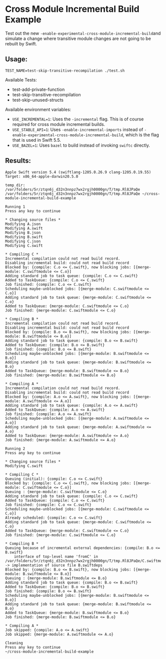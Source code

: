 # Cross Module Incremental Build Example

Test out the new `-enable-experimental-cross-module-incremental-build`and simulate a change where transitive module changes are not going to be rebuilt by Swift.

## Usage:
```
TEST_NAME=test-skip-transitive-recompilation ./test.sh
```

Available Tests:

- test-add-private-function
- test-skip-transitive-recompilation
- test-skip-unused-structs

Available environment variables:

- `USE_INCREMENTAL=1`: Uses the `-incremental` flag. This is of course required for cross module incremental builds.
- `USE_STABLE_API=1`: Uses `-enable-incremental-imports` instead of `-enable-experimental-cross-module-incremental-build`, which is the flag that is used in Swift 5.5.
- `USE_BAZEL=1`: Uses `bazel` to build instead of invoking `swiftc` directly.

## Results:
```
Apple Swift version 5.4 (swiftlang-1205.0.26.9 clang-1205.0.19.55)
Target: x86_64-apple-darwin20.5.0

temp_dir: /var/folders/5r/ztqn6j_d32n3nnpz7wx2rgjh0000gn/T/tmp.Rl8JPaQe
/var/folders/5r/ztqn6j_d32n3nnpz7wx2rgjh0000gn/T/tmp.Rl8JPaQe ~/cross-module-incremental-build-example

Running 1
Press any key to continue

* Changing source files *
Modifying A.json
Modifying A.swift
Modifying B.json
Modifying B.swift
Modifying C.json
Modifying C.swift

* Compiling C *
Incremental compilation could not read build record.
Disabling incremental build: could not read build record
Blocked by: {compile: C.o <= C.swift}, now blocking jobs: [{merge-module: C.swiftmodule <= C.o}]
Adding standard job to task queue: {compile: C.o <= C.swift}
Added to TaskQueue: {compile: C.o <= C.swift}
Job finished: {compile: C.o <= C.swift}
Scheduling maybe-unblocked jobs: [{merge-module: C.swiftmodule <= C.o}]
Adding standard job to task queue: {merge-module: C.swiftmodule <= C.o}
Added to TaskQueue: {merge-module: C.swiftmodule <= C.o}
Job finished: {merge-module: C.swiftmodule <= C.o}

* Compiling B *
Incremental compilation could not read build record.
Disabling incremental build: could not read build record
Blocked by: {compile: B.o <= B.swift}, now blocking jobs: [{merge-module: B.swiftmodule <= B.o}]
Adding standard job to task queue: {compile: B.o <= B.swift}
Added to TaskQueue: {compile: B.o <= B.swift}
Job finished: {compile: B.o <= B.swift}
Scheduling maybe-unblocked jobs: [{merge-module: B.swiftmodule <= B.o}]
Adding standard job to task queue: {merge-module: B.swiftmodule <= B.o}
Added to TaskQueue: {merge-module: B.swiftmodule <= B.o}
Job finished: {merge-module: B.swiftmodule <= B.o}

* Compiling A *
Incremental compilation could not read build record.
Disabling incremental build: could not read build record
Blocked by: {compile: A.o <= A.swift}, now blocking jobs: [{merge-module: A.swiftmodule <= A.o}]
Adding standard job to task queue: {compile: A.o <= A.swift}
Added to TaskQueue: {compile: A.o <= A.swift}
Job finished: {compile: A.o <= A.swift}
Scheduling maybe-unblocked jobs: [{merge-module: A.swiftmodule <= A.o}]
Adding standard job to task queue: {merge-module: A.swiftmodule <= A.o}
Added to TaskQueue: {merge-module: A.swiftmodule <= A.o}
Job finished: {merge-module: A.swiftmodule <= A.o}

Running 2
Press any key to continue

* Changing source files *
Modifying C.swift

* Compiling C *
Queuing (initial): {compile: C.o <= C.swift}
Blocked by: {compile: C.o <= C.swift}, now blocking jobs: [{merge-module: C.swiftmodule <= C.o}]
Queuing : {merge-module: C.swiftmodule <= C.o}
Adding standard job to task queue: {compile: C.o <= C.swift}
Added to TaskQueue: {compile: C.o <= C.swift}
Job finished: {compile: C.o <= C.swift}
Scheduling maybe-unblocked jobs: [{merge-module: C.swiftmodule <= C.o}]
Already scheduled: {compile: C.o <= C.swift}
Adding standard job to task queue: {merge-module: C.swiftmodule <= C.o}
Added to TaskQueue: {merge-module: C.swiftmodule <= C.o}
Job finished: {merge-module: C.swiftmodule <= C.o}

* Compiling B *
Queuing because of incremental external dependencies: {compile: B.o <= B.swift}
	interface of top-level name 'fromC' in /var/folders/5r/ztqn6j_d32n3nnpz7wx2rgjh0000gn/T/tmp.Rl8JPaQe/C.swiftmodule -> implementation of source file B.swiftdeps
Blocked by: {compile: B.o <= B.swift}, now blocking jobs: [{merge-module: B.swiftmodule <= B.o}]
Queuing : {merge-module: B.swiftmodule <= B.o}
Adding standard job to task queue: {compile: B.o <= B.swift}
Added to TaskQueue: {compile: B.o <= B.swift}
Job finished: {compile: B.o <= B.swift}
Scheduling maybe-unblocked jobs: [{merge-module: B.swiftmodule <= B.o}]
Adding standard job to task queue: {merge-module: B.swiftmodule <= B.o}
Added to TaskQueue: {merge-module: B.swiftmodule <= B.o}
Job finished: {merge-module: B.swiftmodule <= B.o}

* Compiling A *
Job skipped: {compile: A.o <= A.swift}
Job skipped: {merge-module: A.swiftmodule <= A.o}

Cleaning
Press any key to continue
~/cross-module-incremental-build-example
```
